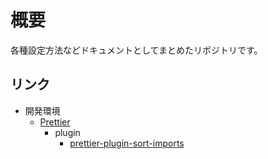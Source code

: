# 概要

各種設定方法などドキュメントとしてまとめたリポジトリです。

## リンク

* 開発環境
  * [Prettier](/開発環境/Prettier/Prettier.md)
    * plugin
      * [prettier-plugin-sort-imports](開発環境/Prettier/plugin/prettier-plugin-sort-imports.md)
